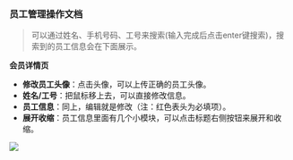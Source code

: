 ﻿<link href="/css/erp_docs.css?v=@ViewBag.Version" rel="stylesheet" />

### 员工管理操作文档
>可以通过姓名、手机号码、工号来搜索(输入完成后点击enter键搜索)，搜索到的员工信息会在下面展示。

**会员详情页**
- **修改员工头像**：点击头像，可以上传正确的员工头像。
- **姓名/工号**：把鼠标移上去，可以直接修改信息。
- **员工信息**：同上，编辑就是修改（注：红色表头为必填项）。
- **展开收缩**：员工信息里面有几个小模块，可以点击标题右侧按钮来展开和收缩。
<img src="/docs/oa/images/oa005.jpg" />
